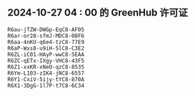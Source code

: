 ## 2024-10-27 04 : 00 的 GreenHub 许可证
```
R6au-jTZW-DWGp-EqC8-AF05
R6ar-or28-sfmJ-MDC8-08F6
R6aa-4nKU-q6e4-tzC8-77E9
R6aP-Wxs8-u9iH-5lC8-C3E2
R6ZL-iC01-HAyP-wwC8-5EAA
R6ZC-qETx-IXgy-VHC8-43F5
R6Z1-xxKR-xNeO-qzC8-8535
R6Ym-L103-zIK4-jNC8-6557
R6Y1-CxiV-5ijy-tYC8-870A
R6X1-3DgG-1l7P-t7C8-6C34
```
